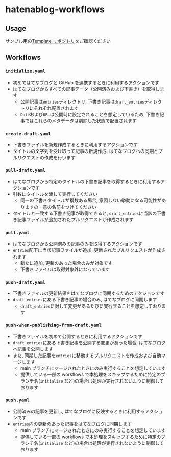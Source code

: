 # hatenablog-workflows

## Usage

サンプル用の[Template リポジトリ](https://github.com/hatena/Hatena-Blog-Workflows-Boilerplate)をご確認ください

## Workflows

### `initialize.yaml`

- 初めてはてなブログと GitHub を連携するときに利用するアクションです
- はてなブログからすべての記事データ（公開済みおよび下書き）を取得します
  - 公開記事は`entries`ディレクトリ, 下書き記事は`draft_entries`ディレクトリにそれぞれ配置されます
  - `Date`および`URL`は公開時に設定されることを想定しているため, 下書き記事ではこれらのメタデータは削除した状態で配置されます

### `create-draft.yaml`

- 下書きファイルを新規作成するときに利用するアクションです
- タイトルの文字列を受け取って記事の新規作成, はてなブログへの同期とプルリクエストの作成を行います

### `pull-draft.yaml`

- はてなブログから特定のタイトルの下書き記事を取得するときに利用するアクションです
- 引数にタイトルを渡して実行してください
  - 同一の下書きタイトルが複数ある場合, 意図しない挙動になる可能性がありますの一意の名前をつけてください
- タイトルと一致する下書き記事が取得できると, `draft_entries`に当該の下書き記事ファイルが追加されたプルリクエストが作成されます

### `pull.yaml`

- はてなブログから公開済みの記事のみを取得するアクションです
- `entries`配下に当該記事ファイルが追加, 更新されたプルリクエストが作成されます
  - 新たに追加, 更新のあった場合のみが対象です
  - 下書きファイルは取得対象外になっています

### `push-draft.yaml`

- 下書きファイルの更新結果をはてなブログに同期するためのアクションです
- `draft_entries`にある下書き記事の場合のみ, はてなブログに同期します
  - `draft_entries`に対して変更があるたびに実行することを想定しております

### `push-when-publishing-from-draft.yaml`

- 下書きファイルを初めて公開するときに利用するアクションです
- `draft_entries`にある下書き記事を公開する変更があった場合, はてなブログへ記事を公開します
- また, 同期した記事を`entries`に移動するプルリクエストを作成および自動マージします
  - main ブランチにマージされたときにのみ実行することを想定しています
  - 提供している一部の workflows で本処理をスキップするために特定のブランチ名(`initialize` など)の場合は処理が実行されないように制御しております

### `push.yaml`

- 公開済みの記事を更新し, はてなブログに反映するときに利用するアクションです
- `entries`内の更新のあった記事をはてなブログに同期します
  - main ブランチにマージされたときにのみ実行することを想定しています
  - 提供している一部の workflows で本処理をスキップするために特定のブランチ名(`initialize` など)の場合は処理が実行されないように制御しております
